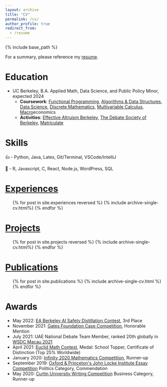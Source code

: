 ```yaml
---
layout: archive
title: "CV"
permalink: /cv/
author_profile: true
redirect_from:
  - /resume
---
```


{% include base_path %}

For a summary, please reference my [resume](https://github.com/petezh/ModuLatex-Resume/blob/master/resume-general/Peter_Zhang_Resume.pdf).

Education
======
* UC Berkeley, B.A. Applied Math, Data Science, and Public Policy Minor, expected 2024
  * <strong>Coursework</strong>: [Functional Programming](https://inst.eecs.berkeley.edu/~cs61a/fa21/), [Algorithms & Data Structures](http://sp22.datastructur.es/), [Data Science](https://ds100.org/fa22/), [Discrete Mathematics](https://classes.berkeley.edu/content/2022-spring-math-55-001-lec-001), [Multivariable Calculus](https://classes.berkeley.edu/content/2021-fall-math-53-001-lec-001), [Macro](https://classes.berkeley.edu/content/2022-Spring-ECON-101B-001-LEC-001)economics
  * <strong>Activities</strong>: [Effective Altruism Berkeley](https://eaberkeley.com/), [The Debate Society of Berkeley](https://debate.berkeley.edu/), [Matriculate](https://www.matriculate.org/)

Skills
======

👍 - Python, Java, Latex, Git/Terminal, VSCode/IntelliJ

🤏 - R, Javascript, C, React, Node.js, WordPress, SQL

[Experiences](../experiences)
======

<ul>{% for post in site.experiences reversed %}
  {% include archive-single-cv.html%}
{% endfor %}</ul>

[Projects](../projects)
======

<ul>{% for post in site.projects reversed %}
  {% include archive-single-cv.html%}
{% endfor %}</ul>

[Publications](../publications)
======
  <ul>{% for post in site.publications %}
    {% include archive-single-cv.html %}
  {% endfor %}</ul>

Awards
======
  * May 2022: [EA Berkeley AI Safety Distillation Contest](https://eaberkeley.com/distillation-contest-winners), 3rd Place
  * November 2021: [Gates Foundation Case Competition](https://www.facebook.com/events/933047190947185?), Honorable Mention
  * July 2021: UAE National Debate Team Member, ranked 20th globally in [WSDC Macau 2021](https://www.facebook.com/Macau-Online-WSDC-2021-688025308295069/)
  * April 2021: [Euclid Math Contest](https://www.cemc.uwaterloo.ca/contests/euclid.html), Medal: School Topper, Certificate of Distinction (Top 25\% Worldwide)
  * January 2020: [Infinity 2020 Mathematics Competition](https://www.adityabirlaworldacademy.com/media/infinity), Runner-up
  * September 2019: [Oxford & Princeton's John Locke Institute Essay Competition](https://www.johnlockeinstitute.com/essay-competition) Politics Category, Commendation
  * May 2020: [Curtin University Writing Competition](http://www.usaco.org/index.php?page=open20results) Business Category, Runner-up
